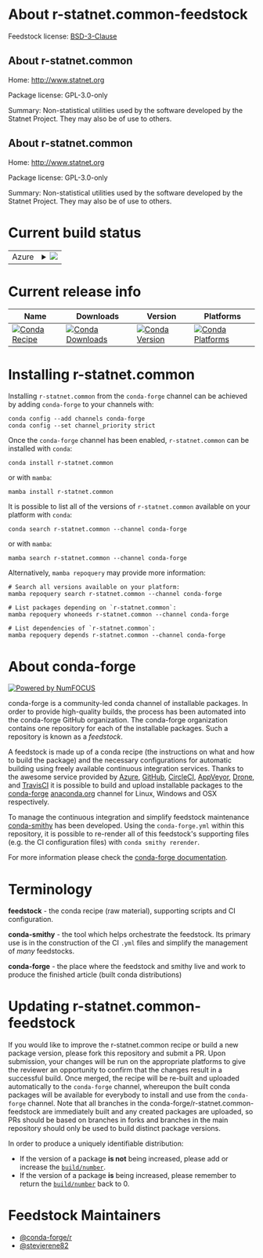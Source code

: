 About r-statnet.common-feedstock
================================

Feedstock license: [BSD-3-Clause](https://github.com/conda-forge/r-statnet.common-feedstock/blob/main/LICENSE.txt)


About r-statnet.common
----------------------

Home: http://www.statnet.org

Package license: GPL-3.0-only

Summary: Non-statistical utilities used by the software developed by the Statnet Project. They may also be of use to others.

About r-statnet.common
----------------------

Home: http://www.statnet.org

Package license: GPL-3.0-only

Summary: Non-statistical utilities used by the software developed by the Statnet Project. They may also be of use to others.

Current build status
====================


<table>
    
  <tr>
    <td>Azure</td>
    <td>
      <details>
        <summary>
          <a href="https://dev.azure.com/conda-forge/feedstock-builds/_build/latest?definitionId=1679&branchName=main">
            <img src="https://dev.azure.com/conda-forge/feedstock-builds/_apis/build/status/r-statnet.common-feedstock?branchName=main">
          </a>
        </summary>
        <table>
          <thead><tr><th>Variant</th><th>Status</th></tr></thead>
          <tbody><tr>
              <td>linux_64_r_base4.4</td>
              <td>
                <a href="https://dev.azure.com/conda-forge/feedstock-builds/_build/latest?definitionId=1679&branchName=main">
                  <img src="https://dev.azure.com/conda-forge/feedstock-builds/_apis/build/status/r-statnet.common-feedstock?branchName=main&jobName=linux&configuration=linux%20linux_64_r_base4.4" alt="variant">
                </a>
              </td>
            </tr><tr>
              <td>linux_64_r_base4.5</td>
              <td>
                <a href="https://dev.azure.com/conda-forge/feedstock-builds/_build/latest?definitionId=1679&branchName=main">
                  <img src="https://dev.azure.com/conda-forge/feedstock-builds/_apis/build/status/r-statnet.common-feedstock?branchName=main&jobName=linux&configuration=linux%20linux_64_r_base4.5" alt="variant">
                </a>
              </td>
            </tr><tr>
              <td>linux_aarch64_r_base4.4</td>
              <td>
                <a href="https://dev.azure.com/conda-forge/feedstock-builds/_build/latest?definitionId=1679&branchName=main">
                  <img src="https://dev.azure.com/conda-forge/feedstock-builds/_apis/build/status/r-statnet.common-feedstock?branchName=main&jobName=linux&configuration=linux%20linux_aarch64_r_base4.4" alt="variant">
                </a>
              </td>
            </tr><tr>
              <td>linux_aarch64_r_base4.5</td>
              <td>
                <a href="https://dev.azure.com/conda-forge/feedstock-builds/_build/latest?definitionId=1679&branchName=main">
                  <img src="https://dev.azure.com/conda-forge/feedstock-builds/_apis/build/status/r-statnet.common-feedstock?branchName=main&jobName=linux&configuration=linux%20linux_aarch64_r_base4.5" alt="variant">
                </a>
              </td>
            </tr><tr>
              <td>linux_ppc64le_r_base4.4</td>
              <td>
                <a href="https://dev.azure.com/conda-forge/feedstock-builds/_build/latest?definitionId=1679&branchName=main">
                  <img src="https://dev.azure.com/conda-forge/feedstock-builds/_apis/build/status/r-statnet.common-feedstock?branchName=main&jobName=linux&configuration=linux%20linux_ppc64le_r_base4.4" alt="variant">
                </a>
              </td>
            </tr><tr>
              <td>linux_ppc64le_r_base4.5</td>
              <td>
                <a href="https://dev.azure.com/conda-forge/feedstock-builds/_build/latest?definitionId=1679&branchName=main">
                  <img src="https://dev.azure.com/conda-forge/feedstock-builds/_apis/build/status/r-statnet.common-feedstock?branchName=main&jobName=linux&configuration=linux%20linux_ppc64le_r_base4.5" alt="variant">
                </a>
              </td>
            </tr><tr>
              <td>osx_64_r_base4.4</td>
              <td>
                <a href="https://dev.azure.com/conda-forge/feedstock-builds/_build/latest?definitionId=1679&branchName=main">
                  <img src="https://dev.azure.com/conda-forge/feedstock-builds/_apis/build/status/r-statnet.common-feedstock?branchName=main&jobName=osx&configuration=osx%20osx_64_r_base4.4" alt="variant">
                </a>
              </td>
            </tr><tr>
              <td>osx_64_r_base4.5</td>
              <td>
                <a href="https://dev.azure.com/conda-forge/feedstock-builds/_build/latest?definitionId=1679&branchName=main">
                  <img src="https://dev.azure.com/conda-forge/feedstock-builds/_apis/build/status/r-statnet.common-feedstock?branchName=main&jobName=osx&configuration=osx%20osx_64_r_base4.5" alt="variant">
                </a>
              </td>
            </tr><tr>
              <td>osx_arm64_r_base4.4</td>
              <td>
                <a href="https://dev.azure.com/conda-forge/feedstock-builds/_build/latest?definitionId=1679&branchName=main">
                  <img src="https://dev.azure.com/conda-forge/feedstock-builds/_apis/build/status/r-statnet.common-feedstock?branchName=main&jobName=osx&configuration=osx%20osx_arm64_r_base4.4" alt="variant">
                </a>
              </td>
            </tr><tr>
              <td>osx_arm64_r_base4.5</td>
              <td>
                <a href="https://dev.azure.com/conda-forge/feedstock-builds/_build/latest?definitionId=1679&branchName=main">
                  <img src="https://dev.azure.com/conda-forge/feedstock-builds/_apis/build/status/r-statnet.common-feedstock?branchName=main&jobName=osx&configuration=osx%20osx_arm64_r_base4.5" alt="variant">
                </a>
              </td>
            </tr><tr>
              <td>win_64_r_base4.4</td>
              <td>
                <a href="https://dev.azure.com/conda-forge/feedstock-builds/_build/latest?definitionId=1679&branchName=main">
                  <img src="https://dev.azure.com/conda-forge/feedstock-builds/_apis/build/status/r-statnet.common-feedstock?branchName=main&jobName=win&configuration=win%20win_64_r_base4.4" alt="variant">
                </a>
              </td>
            </tr><tr>
              <td>win_64_r_base4.5</td>
              <td>
                <a href="https://dev.azure.com/conda-forge/feedstock-builds/_build/latest?definitionId=1679&branchName=main">
                  <img src="https://dev.azure.com/conda-forge/feedstock-builds/_apis/build/status/r-statnet.common-feedstock?branchName=main&jobName=win&configuration=win%20win_64_r_base4.5" alt="variant">
                </a>
              </td>
            </tr>
          </tbody>
        </table>
      </details>
    </td>
  </tr>
</table>

Current release info
====================

| Name | Downloads | Version | Platforms |
| --- | --- | --- | --- |
| [![Conda Recipe](https://img.shields.io/badge/recipe-r--statnet.common-green.svg)](https://anaconda.org/conda-forge/r-statnet.common) | [![Conda Downloads](https://img.shields.io/conda/dn/conda-forge/r-statnet.common.svg)](https://anaconda.org/conda-forge/r-statnet.common) | [![Conda Version](https://img.shields.io/conda/vn/conda-forge/r-statnet.common.svg)](https://anaconda.org/conda-forge/r-statnet.common) | [![Conda Platforms](https://img.shields.io/conda/pn/conda-forge/r-statnet.common.svg)](https://anaconda.org/conda-forge/r-statnet.common) |

Installing r-statnet.common
===========================

Installing `r-statnet.common` from the `conda-forge` channel can be achieved by adding `conda-forge` to your channels with:

```
conda config --add channels conda-forge
conda config --set channel_priority strict
```

Once the `conda-forge` channel has been enabled, `r-statnet.common` can be installed with `conda`:

```
conda install r-statnet.common
```

or with `mamba`:

```
mamba install r-statnet.common
```

It is possible to list all of the versions of `r-statnet.common` available on your platform with `conda`:

```
conda search r-statnet.common --channel conda-forge
```

or with `mamba`:

```
mamba search r-statnet.common --channel conda-forge
```

Alternatively, `mamba repoquery` may provide more information:

```
# Search all versions available on your platform:
mamba repoquery search r-statnet.common --channel conda-forge

# List packages depending on `r-statnet.common`:
mamba repoquery whoneeds r-statnet.common --channel conda-forge

# List dependencies of `r-statnet.common`:
mamba repoquery depends r-statnet.common --channel conda-forge
```


About conda-forge
=================

[![Powered by
NumFOCUS](https://img.shields.io/badge/powered%20by-NumFOCUS-orange.svg?style=flat&colorA=E1523D&colorB=007D8A)](https://numfocus.org)

conda-forge is a community-led conda channel of installable packages.
In order to provide high-quality builds, the process has been automated into the
conda-forge GitHub organization. The conda-forge organization contains one repository
for each of the installable packages. Such a repository is known as a *feedstock*.

A feedstock is made up of a conda recipe (the instructions on what and how to build
the package) and the necessary configurations for automatic building using freely
available continuous integration services. Thanks to the awesome service provided by
[Azure](https://azure.microsoft.com/en-us/services/devops/), [GitHub](https://github.com/),
[CircleCI](https://circleci.com/), [AppVeyor](https://www.appveyor.com/),
[Drone](https://cloud.drone.io/welcome), and [TravisCI](https://travis-ci.com/)
it is possible to build and upload installable packages to the
[conda-forge](https://anaconda.org/conda-forge) [anaconda.org](https://anaconda.org/)
channel for Linux, Windows and OSX respectively.

To manage the continuous integration and simplify feedstock maintenance
[conda-smithy](https://github.com/conda-forge/conda-smithy) has been developed.
Using the ``conda-forge.yml`` within this repository, it is possible to re-render all of
this feedstock's supporting files (e.g. the CI configuration files) with ``conda smithy rerender``.

For more information please check the [conda-forge documentation](https://conda-forge.org/docs/).

Terminology
===========

**feedstock** - the conda recipe (raw material), supporting scripts and CI configuration.

**conda-smithy** - the tool which helps orchestrate the feedstock.
                   Its primary use is in the construction of the CI ``.yml`` files
                   and simplify the management of *many* feedstocks.

**conda-forge** - the place where the feedstock and smithy live and work to
                  produce the finished article (built conda distributions)


Updating r-statnet.common-feedstock
===================================

If you would like to improve the r-statnet.common recipe or build a new
package version, please fork this repository and submit a PR. Upon submission,
your changes will be run on the appropriate platforms to give the reviewer an
opportunity to confirm that the changes result in a successful build. Once
merged, the recipe will be re-built and uploaded automatically to the
`conda-forge` channel, whereupon the built conda packages will be available for
everybody to install and use from the `conda-forge` channel.
Note that all branches in the conda-forge/r-statnet.common-feedstock are
immediately built and any created packages are uploaded, so PRs should be based
on branches in forks and branches in the main repository should only be used to
build distinct package versions.

In order to produce a uniquely identifiable distribution:
 * If the version of a package **is not** being increased, please add or increase
   the [``build/number``](https://docs.conda.io/projects/conda-build/en/latest/resources/define-metadata.html#build-number-and-string).
 * If the version of a package **is** being increased, please remember to return
   the [``build/number``](https://docs.conda.io/projects/conda-build/en/latest/resources/define-metadata.html#build-number-and-string)
   back to 0.

Feedstock Maintainers
=====================

* [@conda-forge/r](https://github.com/orgs/conda-forge/teams/r/)
* [@stevierene82](https://github.com/stevierene82/)

